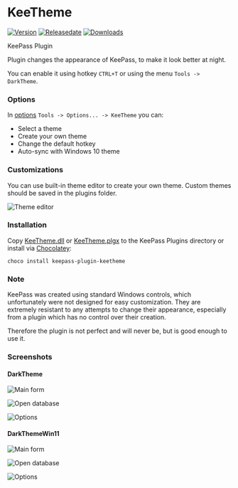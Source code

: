 # KeeTheme

[![Version](https://img.shields.io/github/release/xatupal/KeeTheme)](https://github.com/xatupal/KeeTheme/releases/latest)
[![Releasedate](https://img.shields.io/github/release-date/xatupal/KeeTheme)](https://github.com/xatupal/KeeTheme/releases/latest)
[![Downloads](https://img.shields.io/github/downloads/xatupal/KeeTheme/total)](https://github.com/xatupal/KeeTheme/releases/latest/download/KeeTheme.plgx)

KeePass Plugin

Plugin changes the appearance of KeePass, to make it look better at night. 

You can enable it using hotkey `CTRL+T` or using the menu `Tools -> DarkTheme`.

### Options

In [options](docs/KeePassDarkThemeCustomOptions.png) `Tools -> Options... -> KeeTheme` you can:
* Select a theme
* Create your own theme
* Change the default hotkey
* Auto-sync with Windows 10 theme

### Customizations

You can use built-in theme editor to create your own theme.
Custom themes should be saved in the plugins folder.

![Theme editor](docs/KeePassDarkThemeEditor.png)


### Installation

Copy [KeeTheme.dll](https://github.com/xatupal/KeeTheme/releases/latest/download/KeeTheme.dll) or [KeeTheme.plgx](https://github.com/xatupal/KeeTheme/releases/latest/download/KeeTheme.plgx) to the KeePass Plugins directory or install via [Chocolatey](https://community.chocolatey.org/packages/keepass-plugin-keetheme#install):

```
choco install keepass-plugin-keetheme
```

### Note

KeePass was created using standard Windows controls, which unfortunately were not designed for easy customization. They are extremely resistant to any attempts to change their appearance, especially from a plugin which has no control over their creation.

Therefore the plugin is not perfect and will never be, but is good enough to use it.

### Screenshots
#### DarkTheme

![Main form](docs/KeePassDarkTheme.png)

![Open database](docs/KeePassDarkThemeOpenDatabase.png)

![Options](docs/KeePassDarkThemeOptions.png)

#### DarkThemeWin11

![Main form](docs/KeePassDarkThemeWin11.png)

![Open database](docs/KeePassDarkThemeWin11OpenDatabase.png)

![Options](docs/KeePassDarkThemeWin11Options.png)
